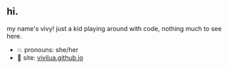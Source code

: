 ## hi.

my name's vivy! just a kid playing around with code, nothing much to see here.

- 💥 pronouns: she/her
- 🧡 site: [vivilua.github.io](https://vivilua.github.io)

<!--**vivilua/vivilua** is a ✨ _special_ ✨ repository because its `README.md` (this file) appears on your GitHub profile.
- 🔭 I’m currently working on ...
- 🌱 I’m currently learning ...
- 👯 I’m looking to collaborate on ...
- 🤔 I’m looking for help with ...
- 💬 Ask me about ...
- 📫 How to reach me: ...
- 😄 Pronouns: ...
- ⚡ Fun fact: ...
-->
